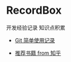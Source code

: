 # RecordBox
开发经验记录 知识点积累

- [Git 简单使用记录](https://github.com/Daemon1993/RecordBox/blob/master/GitUse.md)




- [推荐书籍 from 知乎](https://github.com/Daemon1993/RecordBox/blob/master/pics/book.png)